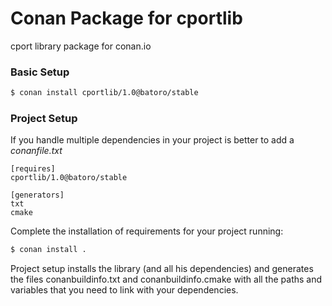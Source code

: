 # Conan Package for cportlib
cport library package for conan.io

### Basic Setup

```sh
$ conan install cportlib/1.0@batoro/stable
```

### Project Setup
If you handle multiple dependencies in your project is better to add a *conanfile.txt*

```
[requires]
cportlib/1.0@batoro/stable

[generators]
txt
cmake
```

Complete the installation of requirements for your project running:

```sh
$ conan install .
```

Project setup installs the library (and all his dependencies) and generates the files conanbuildinfo.txt and conanbuildinfo.cmake with all the paths and variables that you need to link with your dependencies.
